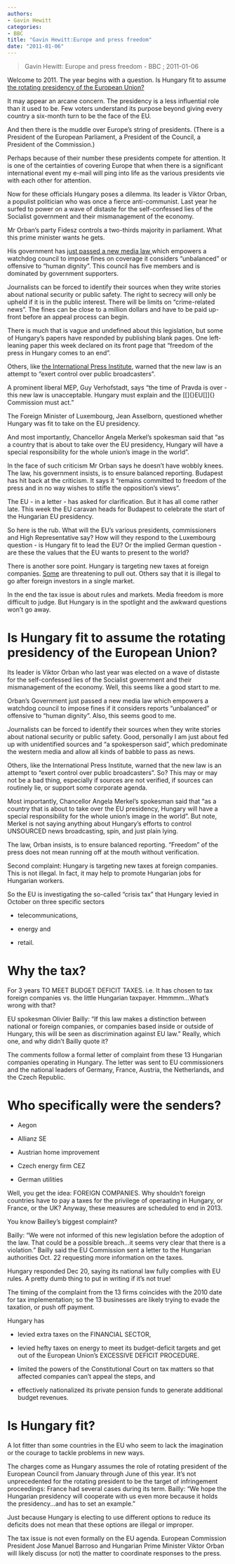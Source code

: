 ```yaml
---
authors: 
- Gavin Hewitt
categories: 
- BBC
title: "Gavin Hewitt:Europe and press freedom"
date: "2011-01-06"
---
```

> Gavin Hewitt: Europe and press freedom - BBC ; 2011-01-06

Welcome to 2011. The year begins with a question. Is Hungary fit to assume [the rotating presidency of the European Union?](http://www.eu2011.hu/)

It may appear an arcane concern. The presidency is a less influential role than it used to be. Few voters understand its purpose beyond giving every country a six-month turn to be the face of the EU.

And then there is the muddle over Europe’s string of presidents. (There is a President of the European Parliament, a President of the Council, a President of the Commission.)

Perhaps because of their number these presidents compete for attention. It is one of the certainties of covering Europe that when there is a significant international event my e-mail will ping into life as the various presidents vie with each other for attention.

Now for these officials Hungary poses a dilemma. Its leader is Viktor Orban, a populist politician who was once a fierce anti-communist. Last year he surfed to power on a wave of distaste for the self-confessed lies of the Socialist government and their mismanagement of the economy.

Mr Orban’s party Fidesz controls a two-thirds majority in parliament. What this prime minister wants he gets.

His government has [just passed a new media law ](http://www.bbc.co.uk/news/world-europe-12106860)which empowers a watchdog council to impose fines on coverage it considers “unbalanced” or offensive to “human dignity”. This council has five members and is dominated by government supporters.

Journalists can be forced to identify their sources when they write stories about national security or public safety. The right to secrecy will only be upheld if it is in the public interest. There will be limits on “crime-related news”. The fines can be close to a million dollars and have to be paid up-front before an appeal process can begin.

There is much that is vague and undefined about this legislation, but some of Hungary’s papers have responded by publishing blank pages. One left-leaning paper this week declared on its front page that “freedom of the press in Hungary comes to an end”.

Others, like [the International Press Institute](http://www.freemedia.at/site-services/singleview-master/5213/), warned that the new law is an attempt to “exert control over public broadcasters”.

A prominent liberal MEP, Guy Verhofstadt, says “the time of Pravda is over - this new law is unacceptable. Hungary must explain and the [\[]{}EU[\]]{} Commission must act.”

The Foreign Minister of Luxembourg, Jean Asselborn, questioned whether Hungary was fit to take on the EU presidency.

And most importantly, Chancellor Angela Merkel’s spokesman said that “as a country that is about to take over the EU presidency, Hungary will have a special responsibility for the whole union’s image in the world”.

In the face of such criticism Mr Orban says he doesn’t have wobbly knees. The law, his government insists, is to ensure balanced reporting. Budapest has hit back at the criticism. It says it “remains committed to freedom of the press and in no way wishes to stifle the opposition’s views”.

The EU - in a letter - has asked for clarification. But it has all come rather late. This week the EU caravan heads for Budapest to celebrate the start of the Hungarian EU presidency.

So here is the rub. What will the EU’s various presidents, commissioners and High Representative say? How will they respond to the Luxembourg question - is Hungary fit to lead the EU? Or the implied German question - are these the values that the EU wants to present to the world?

There is another sore point. Hungary is targeting new taxes at foreign companies. [Some](http://online.wsj.com/article/BT-CO-20110103-706216.html) are threatening to pull out. Others say that it is illegal to go after foreign investors in a single market.

In the end the tax issue is about rules and markets. Media freedom is more difficult to judge. But Hungary is in the spotlight and the awkward questions won’t go away.

Is Hungary fit to assume the rotating presidency of the European Union?
=======================================================================

Its leader is Viktor Orban who last year was elected on a wave of distaste for the self-confessed lies of the Socialist government and their mismanagement of the economy. Well, this seems like a good start to me.

Orban’s Government just passed a new media law which empowers a watchdog council to impose fines if it considers reports “unbalanced” or offensive to “human dignity”. Also, this seems good to me.

Journalists can be forced to identify their sources when they write stories about national security or public safety. Good, personally I am just about fed up with unidentified sources and “a spokesperson said”, which predominate the western media and allow all kinds of babble to pass as news.

Others, like the International Press Institute, warned that the new law is an attempt to “exert control over public broadcasters”. So? This may or may not be a bad thing, especially if sources are not verified, if sources can routinely lie, or support some corporate agenda.

Most importantly, Chancellor Angela Merkel’s spokesman said that “as a country that is about to take over the EU presidency, Hungary will have a special responsibility for the whole union’s image in the world”. But note, Merkel is not saying anything about Hungary’s efforts to control UNSOURCED news broadcasting, spin, and just plain lying.

The law, Orban insists, is to ensure balanced reporting. “Freedom” of the press does not mean running off at the mouth without verification.

Second complaint: Hungary is targeting new taxes at foreign companies. This is not illegal. In fact, it may help to promote Hungarian jobs for Hungarian workers.

So the EU is investigating the so-called “crisis tax” that Hungary levied in October on three specific sectors

-   telecommunications,

-   energy and

-   retail.

Why the tax?
============

For 3 years TO MEET BUDGET DEFICIT TAXES. i.e. It has chosen to tax foreign companies vs. the little Hungarian taxpayer. Hmmmm...What’s wrong with that?

EU spokesman Olivier Bailly: “If this law makes a distinction between national or foreign companies, or companies based inside or outside of Hungary, this will be seen as discrimination against EU law.” Really, which one, and why didn’t Bailly quote it?

The comments follow a formal letter of complaint from these 13 Hungarian companies operating in Hungary. The letter was sent to EU commissioners and the national leaders of Germany, France, Austria, the Netherlands, and the Czech Republic.

Who specifically were the senders?
==================================

-   Aegon

-   Allianz SE

-   Austrian home improvement

-   Czech energy firm CEZ

-   German utilities

Well, you get the idea: FOREIGN COMPANIES. Why shouldn’t foreign countries have to pay a taxes for the privilege of operaating in Hungary, or France, or the UK? Anyway, these measures are scheduled to end in 2013.

You know Bailley’s biggest complaint?

Bailly: “We were not informed of this new legislation before the adoption of the law. That could be a possible breach...it seems very clear that there is a violation.” Bailly said the EU Commission sent a letter to the Hungarian authorities Oct. 22 requesting more information on the taxes.

Hungary responded Dec 20, saying its national law fully complies with EU rules. A pretty dumb thing to put in writing if it’s not true!

The timing of the complaint from the 13 firms coincides with the 2010 date for tax implementation; so the 13 businesses are likely trying to evade the taxation, or push off payment.

Hungary has

-   levied extra taxes on the FINANCIAL SECTOR,

-   levied hefty taxes on energy to meet its budget-deficit targets and get out of the European Union’s EXCESSIVE DEFICIT PROCEDURE.

-   limited the powers of the Constitutional Court on tax matters so that affected companies can’t appeal the steps, and

-   effectively nationalized its private pension funds to generate additional budget revenues.

Is Hungary fit?
===============

A lot fitter than some countries in the EU who seem to lack the imagination or the courage to tackle problems in new ways.

The charges come as Hungary assumes the role of rotating president of the European Council from January through June of this year. It’s not unprecedented for the rotating president to be the target of infringement proceedings: France had several cases during its term. Bailly: “We hope the Hungarian presidency will cooperate with us even more because it holds the presidency...and has to set an example.”

Just because Hungary is electing to use different options to reduce its deficits does not mean that these options are illegal or improper.

The tax issue is not even formally on the EU agenda. European Commission President Jose Manuel Barroso and Hungarian Prime Minister Viktor Orban will likely discuss (or not) the matter to coordinate responses to the press.
